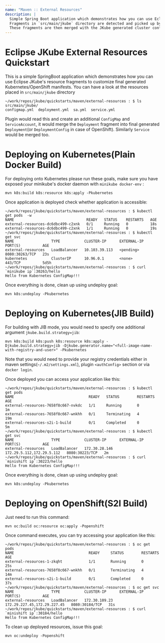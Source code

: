 ```yaml
---
name: "Maven :: External Resources"
description: |
  Simple Spring Boot application which demonstrates how you can use Eclipse JKube's resource fragments.
  Fragments in `src/main/jkube` directory are detected and picked up by JKube.
  These fragments are then merged with the JKube generated cluster configuration manifests (YAML).
---
```

# Eclipse JKube External Resources Quickstart

This is a simple SpringBoot application which demonstrates how you can use Eclipse JKube's
resource fragments to customize final generated Kubernetes/OpenShift manifests. You can have
a look at the resources placed in `src/main/jkube` directory
```
~/work/repos/jkube/quickstarts/maven/external-resources : $ ls src/main/jkube/
configmap.yml  deployment.yml  sa.yml  service.yml
```

Plugin would read this and create an additional `ConfigMap` and `ServiceAccount`, it would merge
the `Deployment` fragment into final generated `Deployment`(or `DeploymentConfig` in case of 
OpenShift). Similarly `Service` would be merged too.

# Deploying on Kubernetes(Plain Docker Build)
For deploying onto Kubernetes please run these goals, make sure you have exposed your minikube's docker daemon with `minikube docker-env` :
```
mvn k8s:build k8s:resource k8s:apply -Pkubernetes
```
Once application is deployed check whether application is accessible:
```
~/work/repos/jkube/quickstarts/maven/external-resources : $ kubectl get pods  -w
NAME                                 READY   STATUS    RESTARTS   AGE
external-resources-dc6dbc499-c2xnk   0/1     Running   0          18s
external-resources-dc6dbc499-c2xnk   1/1     Running   0          19s
~/work/repos/jkube/quickstarts/maven/external-resources : $ kubectl get svc
NAME                 TYPE           CLUSTER-IP      EXTERNAL-IP   PORT(S)          AGE
external-resources   LoadBalancer   10.103.39.113   <pending>     8080:30263/TCP   23s
kubernetes           ClusterIP      10.96.0.1       <none>        443/TCP          5d5h
~/work/repos/jkube/quickstarts/maven/external-resources : $ curl `minikube ip`:30263/hello
Hello from Kubernetes ConfigMap!!!
```

Once everything is done, clean up using undeploy goal:
```
mvn k8s:undeploy -Pkubernetes
```

# Deploying on Kubernetes(JIB Build)
For building with JIB mode, you would need to specify one additional argument `jkube.build.strategy=jib`:
```
mvn k8s:build k8s:push k8s:resource k8s:apply -Djkube.build.strategy=jib -Djkube.generator.name="<full-image-name-with-registry-and-user>" -Pkubernetes
```
Note that you would need to provide your registry credentials either in maven settings(`~/.m2/settings.xml`), plugin `<authConfig>` section or via `docker login`.

Once deployed you can access your application like this:
```
~/work/repos/jkube/quickstarts/maven/external-resources : $ kubectl get pods
NAME                                  READY   STATUS        RESTARTS   AGE
external-resources-7658f8c667-nvkdc   1/1     Running       0          1m
external-resources-7658f8c667-wnkhh   0/1     Terminating   4          19m
external-resources-s2i-1-build        0/1     Completed     0          5m
~/work/repos/jkube/quickstarts/maven/external-resources : $ kubectl get svc
NAME                 TYPE           CLUSTER-IP      EXTERNAL-IP                 PORT(S)          AGE
external-resources   LoadBalancer   172.30.28.146   172.29.5.112,172.29.5.112   8080:30223/TCP   2m
~/work/repos/jkube/quickstarts/maven/external-resources : $ curl `minishift ip`:30223/hello
Hello from Kubernetes ConfigMap!!!
```
Once everything is done, clean up using undeploy goal:
```
mvn k8s:undeploy -Pkubernetes
```

# Deploying on OpenShift(S2I Build)
Just need to run this command:
```
mvn oc:build oc:resource oc:apply -Popenshift
```
Once command executes, you can try accessing your application like this:
```
~/work/repos/jkube/quickstarts/maven/external-resources : $ oc get pods
NAME                                  READY     STATUS        RESTARTS   AGE
external-resources-1-zkqht            1/1       Running       0          25s
external-resources-7658f8c667-wnkhh   0/1       Terminating   4          14m
external-resources-s2i-1-build        0/1       Completed     0          37s
~/work/repos/jkube/quickstarts/maven/external-resources : $ oc get svc
NAME                 TYPE           CLUSTER-IP      EXTERNAL-IP                   PORT(S)          AGE
external-resources   LoadBalancer   172.30.109.23   172.29.227.45,172.29.227.45   8080:30184/TCP   31s
~/work/repos/jkube/quickstarts/maven/external-resources : $ curl `minishift ip`:30184/hello
Hello from Kubernetes ConfigMap!!!
```

To clean up deployed resources, issue this goal:
```
mvn oc:undeploy -Popenshift
```

